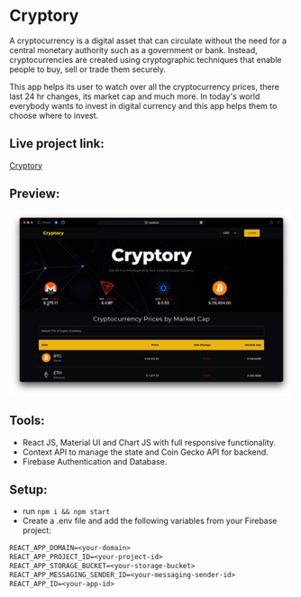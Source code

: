 # Cryptory

A cryptocurrency is a digital asset that can circulate without the need for a central monetary authority such as a government or bank. Instead, cryptocurrencies are created using cryptographic techniques that enable people to buy, sell or trade them securely.

This app helps its user to watch over all the cryptocurrency prices, there last 24 hr changes, its market cap and much more. In today's world everybody wants to invest in digital currency and this app helps them to choose where to invest.

## Live project link:
[Cryptory](https://cryptory-app.netlify.app)
## Preview:
![Homepage](public/Homepage.png)
## Tools:
- React JS, Material UI and Chart JS with full responsive functionality. 
- Context API to manage the state and Coin Gecko API for backend.
- Firebase Authentication and Database.
## Setup:
- run ```npm i && npm start```
- Create a .env file and add the following variables from your Firebase project:
```REACT_APP_API_KEY=<your-api-key>
REACT_APP_DOMAIN=<your-domain>
REACT_APP_PROJECT_ID=<your-project-id>
REACT_APP_STORAGE_BUCKET=<your-storage-bucket>
REACT_APP_MESSAGING_SENDER_ID=<your-messaging-sender-id>
REACT_APP_ID=<your-app-id>
````

